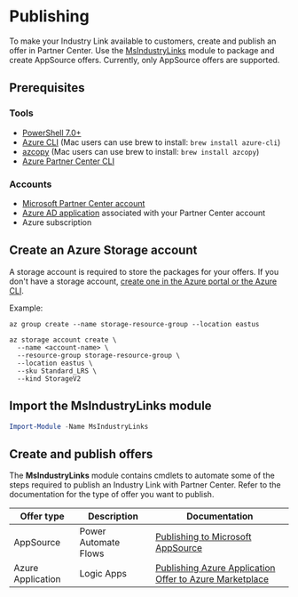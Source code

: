 # Publishing

To make your Industry Link available to customers, create and publish an offer in Partner Center. Use the [MsIndustryLinks](README.md) module to package and create AppSource offers. Currently, only AppSource offers are supported.

## Prerequisites

### Tools

- [PowerShell 7.0+](https://learn.microsoft.com/en-us/powershell/scripting/install/installing-powershell?view=powershell-7.3)
- [Azure CLI](https://learn.microsoft.com/en-us/cli/azure/install-azure-cli) (Mac users can use brew to install: `brew install azure-cli`)
- [azcopy](https://learn.microsoft.com/en-us/azure/storage/common/storage-use-azcopy-v10) (Mac users can use brew to install: `brew install azcopy`)
- [Azure Partner Center CLI](https://github.com/microsoft/az-partner-center-cli)

### Accounts

- [Microsoft Partner Center account](https://learn.microsoft.com/en-us/power-platform/developer/appsource/register-microsoft-partner-network)
- [Azure AD application](https://learn.microsoft.com/en-us/partner-center/marketplace/submission-api-onboard#step-1-complete-prerequisites-for-using-the-partner-center-submission-api) associated with your Partner Center account
- Azure subscription

## Create an Azure Storage account

A storage account is required to store the packages for your offers. If you don't have a storage account, [create one in the Azure portal or the Azure CLI](https://learn.microsoft.com/en-us/azure/storage/common/storage-account-create?tabs=azure-portal).

Example:

```
az group create --name storage-resource-group --location eastus

az storage account create \
  --name <account-name> \
  --resource-group storage-resource-group \
  --location eastus \
  --sku Standard_LRS \
  --kind StorageV2
```

## Import the MsIndustryLinks module

```powershell
Import-Module -Name MsIndustryLinks
```

## Create and publish offers

The **MsIndustryLinks** module contains cmdlets to automate some of the steps required to publish an Industry Link with Partner Center. Refer to the documentation for the type of offer you want to publish.

| Offer type        | Description          | Documentation                                                                                                |
| ----------------- | -------------------- | ------------------------------------------------------------------------------------------------------------ |
| AppSource         | Power Automate Flows | [Publishing to Microsoft AppSource](publish/appsource/AppSourcePublishing.md)                                |
| Azure Application | Logic Apps           | [Publishing Azure Application Offer to Azure Marketplace](publish/application/AzureMarketplacePublishing.md) |
